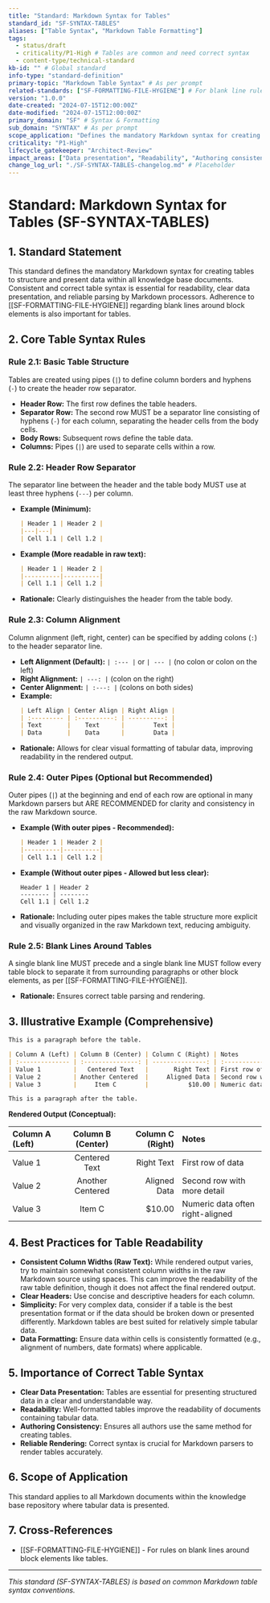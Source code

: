 ```yaml
---
title: "Standard: Markdown Syntax for Tables"
standard_id: "SF-SYNTAX-TABLES"
aliases: ["Table Syntax", "Markdown Table Formatting"]
tags:
  - status/draft
  - criticality/P1-High # Tables are common and need correct syntax
  - content-type/technical-standard
kb-id: "" # Global standard
info-type: "standard-definition"
primary-topic: "Markdown Table Syntax" # As per prompt
related-standards: ["SF-FORMATTING-FILE-HYGIENE"] # For blank line rules around blocks
version: "1.0.0"
date-created: "2024-07-15T12:00:00Z"
date-modified: "2024-07-15T12:00:00Z"
primary_domain: "SF" # Syntax & Formatting
sub_domain: "SYNTAX" # As per prompt
scope_application: "Defines the mandatory Markdown syntax for creating tables in all knowledge base documents."
criticality: "P1-High"
lifecycle_gatekeeper: "Architect-Review"
impact_areas: ["Data presentation", "Readability", "Authoring consistency", "Markdown parsing"]
change_log_url: "./SF-SYNTAX-TABLES-changelog.md" # Placeholder
---
```


# Standard: Markdown Syntax for Tables (SF-SYNTAX-TABLES)

## 1. Standard Statement

This standard defines the mandatory Markdown syntax for creating tables to structure and present data within all knowledge base documents. Consistent and correct table syntax is essential for readability, clear data presentation, and reliable parsing by Markdown processors. Adherence to [[SF-FORMATTING-FILE-HYGIENE]] regarding blank lines around block elements is also important for tables.

## 2. Core Table Syntax Rules

### Rule 2.1: Basic Table Structure
Tables are created using pipes (`|`) to define column borders and hyphens (`-`) to create the header row separator.
*   **Header Row:** The first row defines the table headers.
*   **Separator Row:** The second row MUST be a separator line consisting of hyphens (`-`) for each column, separating the header cells from the body cells.
*   **Body Rows:** Subsequent rows define the table data.
*   **Columns:** Pipes (`|`) are used to separate cells within a row.

### Rule 2.2: Header Row Separator
The separator line between the header and the table body MUST use at least three hyphens (`---`) per column.
*   **Example (Minimum):**
    ```markdown
    | Header 1 | Header 2 |
    |---|---|
    | Cell 1.1 | Cell 1.2 |
    ```
*   **Example (More readable in raw text):**
    ```markdown
    | Header 1 | Header 2 |
    |----------|----------|
    | Cell 1.1 | Cell 1.2 |
    ```
*   **Rationale:** Clearly distinguishes the header from the table body.

### Rule 2.3: Column Alignment
Column alignment (left, right, center) can be specified by adding colons (`:`) to the header separator line.
*   **Left Alignment (Default):** `| :--- |` or `| --- |` (no colon or colon on the left)
*   **Right Alignment:** `| ---: |` (colon on the right)
*   **Center Alignment:** `| :---: |` (colons on both sides)
*   **Example:**
    ```markdown
    | Left Align | Center Align | Right Align |
    | :--------- | :----------: | ----------: |
    | Text       |    Text      |        Text |
    | Data       |    Data      |        Data |
    ```
*   **Rationale:** Allows for clear visual formatting of tabular data, improving readability in the rendered output.

### Rule 2.4: Outer Pipes (Optional but Recommended)
Outer pipes (`|`) at the beginning and end of each row are optional in many Markdown parsers but ARE RECOMMENDED for clarity and consistency in the raw Markdown source.
*   **Example (With outer pipes - Recommended):**
    ```markdown
    | Header 1 | Header 2 |
    |----------|----------|
    | Cell 1.1 | Cell 1.2 |
    ```
*   **Example (Without outer pipes - Allowed but less clear):**
    ```
    Header 1 | Header 2
    -------- | --------
    Cell 1.1 | Cell 1.2
    ```
*   **Rationale:** Including outer pipes makes the table structure more explicit and visually organized in the raw Markdown text, reducing ambiguity.

### Rule 2.5: Blank Lines Around Tables
A single blank line MUST precede and a single blank line MUST follow every table block to separate it from surrounding paragraphs or other block elements, as per [[SF-FORMATTING-FILE-HYGIENE]].
*   **Rationale:** Ensures correct table parsing and rendering.

## 3. Illustrative Example (Comprehensive)

```markdown
This is a paragraph before the table.

| Column A (Left) | Column B (Center) | Column C (Right) | Notes                       |
| :-------------- | :---------------: | ---------------: | :-------------------------- |
| Value 1         |   Centered Text   |       Right Text | First row of data           |
| Value 2         | Another Centered  |     Aligned Data | Second row with more detail |
| Value 3         |     Item C        |           $10.00 | Numeric data often right-aligned |

This is a paragraph after the table.
```
**Rendered Output (Conceptual):**

| Column A (Left) | Column B (Center) | Column C (Right) | Notes                       |
| :-------------- | :---------------: | ---------------: | :-------------------------- |
| Value 1         |   Centered Text   |       Right Text | First row of data           |
| Value 2         | Another Centered  |     Aligned Data | Second row with more detail |
| Value 3         |     Item C        |           $10.00 | Numeric data often right-aligned |

## 4. Best Practices for Table Readability

*   **Consistent Column Widths (Raw Text):** While rendered output varies, try to maintain somewhat consistent column widths in the raw Markdown source using spaces. This can improve the readability of the raw table definition, though it does not affect the final rendered output.
*   **Clear Headers:** Use concise and descriptive headers for each column.
*   **Simplicity:** For very complex data, consider if a table is the best presentation format or if the data should be broken down or presented differently. Markdown tables are best suited for relatively simple tabular data.
*   **Data Formatting:** Ensure data within cells is consistently formatted (e.g., alignment of numbers, date formats) where applicable.

## 5. Importance of Correct Table Syntax

*   **Clear Data Presentation:** Tables are essential for presenting structured data in a clear and understandable way.
*   **Readability:** Well-formatted tables improve the readability of documents containing tabular data.
*   **Authoring Consistency:** Ensures all authors use the same method for creating tables.
*   **Reliable Rendering:** Correct syntax is crucial for Markdown parsers to render tables accurately.

## 6. Scope of Application

This standard applies to all Markdown documents within the knowledge base repository where tabular data is presented.

## 7. Cross-References
- [[SF-FORMATTING-FILE-HYGIENE]] - For rules on blank lines around block elements like tables.

---
*This standard (SF-SYNTAX-TABLES) is based on common Markdown table syntax conventions.*
```
